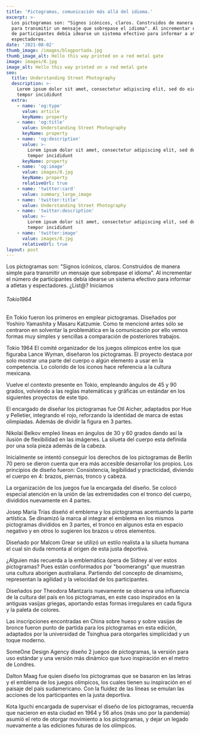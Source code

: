 ```yaml
---
title: 'Pictogramas, comunicación más allá del idioma.'
excerpt: >-
  Los pictogramas son: "Signos icónicos, claros. Construidos de manera simple
  para transmitir un mensaje que sobrepase el idioma". Al incrementar el número
  de participantes debía idearse un sistema efectivo para informar a atletas y
  espectadores. 
date: '2021-08-02'
thumb_image: /images/blogportada.jpg
thumb_image_alt: Hello this way printed on a red metal gate
image: images/8.jpg
image_alt: Hello this way printed on a red metal gate
seo:
  title: Understanding Street Photography
  description: >-
    Lorem ipsum dolor sit amet, consectetur adipiscing elit, sed do eiusmod
    tempor incididunt
  extra:
    - name: 'og:type'
      value: article
      keyName: property
    - name: 'og:title'
      value: Understanding Street Photography
      keyName: property
    - name: 'og:description'
      value: >-
        Lorem ipsum dolor sit amet, consectetur adipiscing elit, sed do eiusmod
        tempor incididunt
      keyName: property
    - name: 'og:image'
      value: images/8.jpg
      keyName: property
      relativeUrl: true
    - name: 'twitter:card'
      value: summary_large_image
    - name: 'twitter:title'
      value: Understanding Street Photography
    - name: 'twitter:description'
      value: >-
        Lorem ipsum dolor sit amet, consectetur adipiscing elit, sed do eiusmod
        tempor incididunt
    - name: 'twitter:image'
      value: images/8.jpg
      relativeUrl: true
layout: post
---
```

Los pictogramas son: "Signos icónicos, claros. Construidos de manera simple para transmitir un mensaje que sobrepase el idioma". Al incrementar el número de participantes debía idearse un sistema efectivo para informar a atletas y espectadores.  ¿List@? Iniciamos

###### Tokio1964


En Tokio fueron los primeros en emplear pictogramas. Diseñados por Yoshiro Yamashita y Masaru Katzumie. Como te mencioné antes sólo se centraron en solventar la problemática en la comunicación por ello vemos formas muy simples y sencillas a comparación de posteriores trabajos.


Tokio 1964
El comité organizador de los juegos olímpicos entre los que figuraba Lance Wyman, diseñaron los pictogramas. El proyecto destaca por solo mostrar una parte del cuerpo o algún elemento a usar en la competencia. Lo colorido de los iconos hace referencia a la cultura mexicana.

Vuelve el contexto presente en Tokio, empleando ángulos de 45 y 90 grados, volviendo a las reglas matemáticas y gráficas un estándar en los siguientes proyectos de este tipo.

El encargado de diseñar los pictogramas fue Otl Aicher, adaptados por Hue y Pelletier, integrando el rojo, reforzando la identidad de marca de estas olimpiadas. Además de dividir la figura en 3 partes.

Nikolai Belkov empleó líneas en ángulos de 30 y 60 grados dando así la ilusión de flexibilidad en las imágenes. La silueta del cuerpo esta definida por una sola pieza además de la cabeza.

Inicialmente se intentó conseguir los derechos de los pictogramas de Berlín 70 pero se dieron cuenta que era más accesible desarrollar los propios. Los principios de diseño fueron: Consistencia, legibilidad y practicidad, diviendo el cuerpo en 4: brazos, piernas, tronco y cabeza.

La organización de los juegos fue la encargada del diseño. Se colocó especial atención en la unión de las extremidades con el tronco del cuerpo, divididos nuevamente en 4 partes.

Josep María Trías diseñó el emblema y los pictogramas acentuando la parte artística. Se dinamizó la marca al integrar el emblema en los mismos pictogramas divididos en 3 partes, el tronco en algunos esta en espacio negativo y en otros lo sugieren los brazos u otros elementos.

Diseñado por Malcom Grear se utilizó un estilo realista a la silueta humana el cual sin duda remonta al origen de esta justa deportiva.

¿Alguien más recuerda a la emblemática ópera de Sídney al ver estos pictogramas? Pues están conformados por "boomerangs" que muestran una cultura aborigen australiana. Partiendo del concepto de dinamismo, representan la agilidad y la velocidad de los participantes.

Diseñados por Theodora Mantzaris nuevamente se observa una influencia de la cultura del país en los pictogramas, en este caso inspirados en la antiguas vasijas griegas, aportando estas formas irregulares en cada figura y la paleta de colores.

Las inscripciones encontradas en China sobre hueso y sobre vasijas de bronce fueron punto de partida para los pictogramas en esta edición, adaptados por la universidad de Tsinghua para otorgarles simplicidad y un toque moderno.

SomeOne Design Agency diseño 2 juegos de pictogramas, la versión para uso estándar y una versión más dinámico que tuvo inspiración en el metro de Londres.

Dalton Maag fue quien diseño los pictogramas que se basaron en las letras y el emblema de los juegos olímpicos, los cuales tienen su inspiración en el paisaje del país sudamericano. Con la fluidez de las líneas se emulan las acciones de los participantes en la justa deportiva.

Kota Iguchi encargada de supervisar el diseño de los pictogramas, recuerda que nacieron en esta ciudad en 1964 y 56 años (más uno por la pandemia) asumió el reto de otorgar movimiento a los pictogramas, y dejar un legado nuevamente a las ediciones futuras de los olímpicos.
